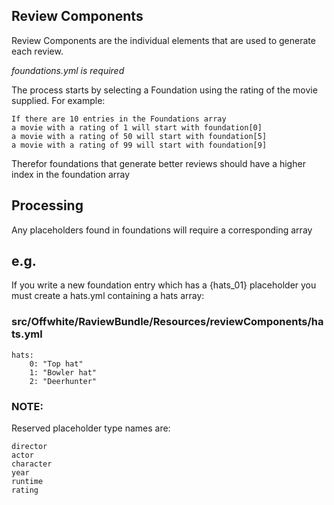 
## Review Components

Review Components are the individual elements that are used to generate each review.

_foundations.yml is required_

The process starts by selecting a Foundation using the rating of the movie supplied.
For example:

    If there are 10 entries in the Foundations array
    a movie with a rating of 1 will start with foundation[0]
    a movie with a rating of 50 will start with foundation[5]
    a movie with a rating of 99 will start with foundation[9]

Therefor foundations that generate better reviews should have a higher index in the foundation array

## Processing

Any placeholders found in foundations will require a corresponding array

## e.g.

If you write a new foundation entry which has a {hats_01} placeholder
you must create a hats.yml containing a hats array:


### src/Offwhite/RaviewBundle/Resources/reviewComponents/hats.yml

    hats:
        0: "Top hat"
        1: "Bowler hat"
        2: "Deerhunter"


### NOTE:

Reserved placeholder type names are:

    director
    actor
    character
    year
    runtime
    rating